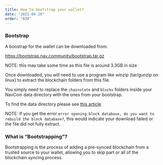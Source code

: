 ```yaml
---
title: How to bootstrap your wallet?
date: "2021-04-28"
order: "030"
---
```


### Bootstrap

A boostrap for the wallet can be downloaded from:

https://bootstrap.nav.community/bootstrap.tar.gz

NOTE: this may take some time as this file is around 3.3GB in size

Once downloaded, you will need to use a program like winzip (tar/gunzip on linux) to extract the blockchain folders from this file.

You simply need to replace the `chainstate` and `blocks` folders inside your NavCoin data directory with the ones from your bootstrap.

To find the data directory please see [this article](/navcoin-core/locate-your-data-directory/)

NOTE: If you get the error `error opening block database, do you want to rebuild the block database?`, this would indicate your download failed or the file did not fully extract.

### What is “Bootstrapping”? 

Bootstrapping is the process of adding a pre-synced blockchain from a trusted source to your wallet, allowing you to skip part or all of the blockchain syncing process. 

